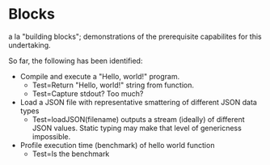# Blocks
a la "building blocks"; demonstrations of the prerequisite capabilites for this
undertaking.

So far, the following has been identified:
* Compile and execute a "Hello, world!" program.
    * Test=Return "Hello, world!" string from function.
    * Test=Capture stdout? Too much?
* Load a JSON file with representative smattering of different JSON data types
    * Test=loadJSON(filename) outputs a stream (ideally) of different JSON
      values. Static typing may make that level of genericness impossible.
* Profile execution time (benchmark) of hello world function
    * Test=Is the benchmark
